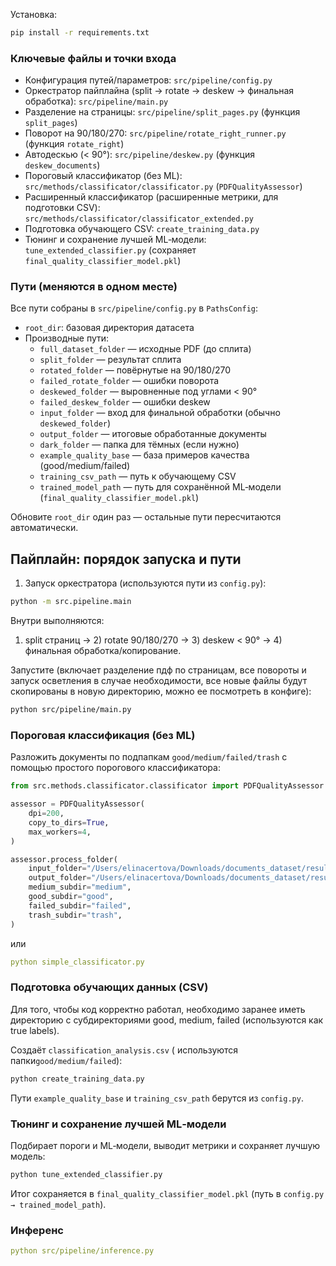 Установка:
```bash
pip install -r requirements.txt
```

### Ключевые файлы и точки входа

- Конфигурация путей/параметров: `src/pipeline/config.py`
- Оркестратор пайплайна (split → rotate → deskew → финальная обработка): `src/pipeline/main.py`
- Разделение на страницы: `src/pipeline/split_pages.py` (функция `split_pages`)
- Поворот на 90/180/270: `src/pipeline/rotate_right_runner.py` (функция `rotate_right`)
- Автодескью (< 90°): `src/pipeline/deskew.py` (функция `deskew_documents`)
- Пороговый классификатор (без ML): `src/methods/classificator/classificator.py` (`PDFQualityAssessor`)
- Расширенный классификатор (расширенные метрики, для подготовки CSV): `src/methods/classificator/classificator_extended.py`
- Подготовка обучающего CSV: `create_training_data.py`
- Тюнинг и сохранение лучшей ML‑модели: `tune_extended_classifier.py` (сохраняет `final_quality_classifier_model.pkl`)

### Пути (меняются в одном месте)

Все пути собраны в `src/pipeline/config.py` в `PathsConfig`:
- `root_dir`: базовая директория датасета
- Производные пути:
  - `full_dataset_folder` — исходные PDF (до сплита)
  - `split_folder` — результат сплита
  - `rotated_folder` — повёрнутые на 90/180/270
  - `failed_rotate_folder` — ошибки поворота
  - `deskewed_folder` — выровненные под углами < 90°
  - `failed_deskew_folder` — ошибки deskew
  - `input_folder` — вход для финальной обработки (обычно `deskewed_folder`)
  - `output_folder` — итоговые обработанные документы
  - `dark_folder` — папка для тёмных (если нужно)
  - `example_quality_base` — база примеров качества (good/medium/failed)
  - `training_csv_path` — путь к обучающему CSV
  - `trained_model_path` — путь для сохранённой ML‑модели (`final_quality_classifier_model.pkl`)

Обновите `root_dir` один раз — остальные пути пересчитаются автоматически.


## Пайплайн: порядок запуска и пути

1. Запуск оркестратора (используются пути из `config.py`):
```bash
python -m src.pipeline.main
```
Внутри выполняются:
1) split страниц → 2) rotate 90/180/270 → 3) deskew < 90° → 4) финальная обработка/копирование.


Запустите (включает разделение пдф по страницам, все повороты и запуск осветления в случае необходимости, все новые файлы будут скопированы в новую директорию, можно ее посмотреть в конфиге):
```bash
python src/pipeline/main.py
```


### Пороговая классификация (без ML)

Разложить документы по подпапкам `good/medium/failed/trash` c помощью простого порогового классификатора:
```python
from src.methods.classificator.classificator import PDFQualityAssessor

assessor = PDFQualityAssessor(
    dpi=200,
    copy_to_dirs=True,
    max_workers=4,
)

assessor.process_folder(
    input_folder="/Users/elinacertova/Downloads/documents_dataset/results/processed",
    output_folder="/Users/elinacertova/Downloads/documents_dataset/results/output_sorted",
    medium_subdir="medium",
    good_subdir="good",
    failed_subdir="failed",
    trash_subdir="trash",
)
```
или
```yaml
python simple_classificator.py
```


### Подготовка обучающих данных (CSV)
Для того, чтобы код корректно работал, необходимо заранее иметь директорию с субдиректориями good, medium, failed (используются как true labels).

Создаёт `classification_analysis.csv`  ( используются папки`good/medium/failed`):
```bash
python create_training_data.py
```
Пути `example_quality_base` и `training_csv_path` берутся из `config.py`.

### Тюнинг и сохранение лучшей ML‑модели

Подбирает пороги и ML‑модели, выводит метрики и сохраняет лучшую модель:
```bash
python tune_extended_classifier.py
```
Итог сохраняется в `final_quality_classifier_model.pkl` (путь в `config.py → trained_model_path`).


### Инференс
```yaml
python src/pipeline/inference.py
```
